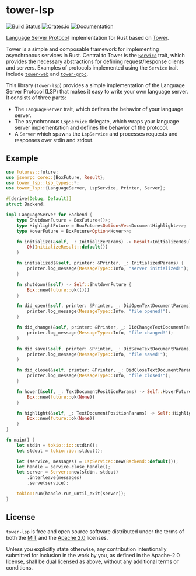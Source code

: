 # tower-lsp

[![Build Status][s1]][gh] [![Crates.io][s2]][ci] [![Documentation][s3]][docs]

[s1]: https://github.com/ebkalderon/tower-lsp/workflows/rust/badge.svg
[gh]: https://github.com/ebkalderon/tower-lsp/actions
[s2]: https://img.shields.io/crates/v/tower-lsp.svg
[ci]: https://crates.io/crates/tower-lsp
[s3]: https://img.shields.io/badge/docs-master-blue.svg
[docs]: https://docs.rs/tower-lsp

[Language Server Protocol] implementation for Rust based on [Tower].

[Language Server Protocol]: https://microsoft.github.io/language-server-protocol
[Tower]: https://github.com/tower-rs/tower

Tower is a simple and composable framework for implementing asynchronous
services in Rust. Central to Tower is the [`Service`] trait, which provides the
necessary abstractions for defining request/response clients and servers.
Examples of protocols implemented using the `Service` trait include
[`tower-web`] and [`tower-grpc`].

[`Service`]: https://docs.rs/tower-service/
[`tower-web`]: https://docs.rs/tower-web/
[`tower-grpc`]: https://docs.rs/tower-grpc/

This library (`tower-lsp`) provides a simple implementation of the Language
Server Protocol (LSP) that makes it easy to write your own language server. It
consists of three parts:

* The `LanguageServer` trait, which defines the behavior of your language server.
* The asynchronous `LspService` delegate, which wraps your language server
  implementation and defines the behavior of the protocol.
* A `Server` which spawns the `LspService` and processes requests and responses
  over stdin and stdout.

## Example

```rust
use futures::future;
use jsonrpc_core::{BoxFuture, Result};
use tower_lsp::lsp_types::*;
use tower_lsp::{LanguageServer, LspService, Printer, Server};

#[derive(Debug, Default)]
struct Backend;

impl LanguageServer for Backend {
    type ShutdownFuture = BoxFuture<()>;
    type HighlightFuture = BoxFuture<Option<Vec<DocumentHighlight>>>;
    type HoverFuture = BoxFuture<Option<Hover>>;

    fn initialize(&self, _: InitializeParams) -> Result<InitializeResult> {
        Ok(InitializeResult::default())
    }

    fn initialized(&self, printer: &Printer, _: InitializedParams) {
        printer.log_message(MessageType::Info, "server initialized!");
    }

    fn shutdown(&self) -> Self::ShutdownFuture {
        Box::new(future::ok(()))
    }

    fn did_open(&self, printer: &Printer, _: DidOpenTextDocumentParams) {
        printer.log_message(MessageType::Info, "file opened!");
    }

    fn did_change(&self, printer: &Printer, _: DidChangeTextDocumentParams) {
        printer.log_message(MessageType::Info, "file changed!");
    }

    fn did_save(&self, printer: &Printer, _: DidSaveTextDocumentParams) {
        printer.log_message(MessageType::Info, "file saved!");
    }

    fn did_close(&self, printer: &Printer, _: DidCloseTextDocumentParams) {
        printer.log_message(MessageType::Info, "file closed!");
    }

    fn hover(&self, _: TextDocumentPositionParams) -> Self::HoverFuture {
        Box::new(future::ok(None))
    }

    fn highlight(&self, _: TextDocumentPositionParams) -> Self::HighlightFuture {
        Box::new(future::ok(None))
    }
}

fn main() {
    let stdin = tokio::io::stdin();
    let stdout = tokio::io::stdout();

    let (service, messages) = LspService::new(Backend::default());
    let handle = service.close_handle();
    let server = Server::new(stdin, stdout)
        .interleave(messages)
        .serve(service);

    tokio::run(handle.run_until_exit(server));
}
```

## License

`tower-lsp` is free and open source software distributed under the terms of
both the [MIT](LICENSE-MIT) and the [Apache 2.0](LICENSE-APACHE) licenses.

Unless you explicitly state otherwise, any contribution intentionally submitted
for inclusion in the work by you, as defined in the Apache-2.0 license, shall be
dual licensed as above, without any additional terms or conditions.
